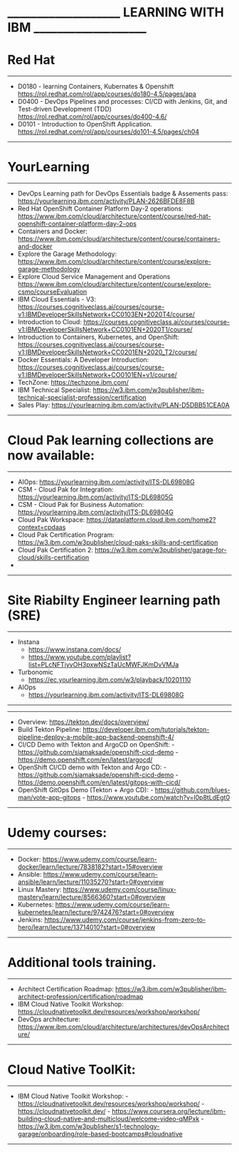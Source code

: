 # ___________________ LEARNING WITH IBM ___________________ 
# Red Hat
___________________________________________________________ 
- D0180 - learning Containers, Kubernates & Openshift https://rol.redhat.com/rol/app/courses/do180-4.5/pages/apa
- D0400 - DevOps Pipelines and processes: CI/CD with Jenkins, Git, and Test-driven Development (TDD) https://rol.redhat.com/rol/app/courses/do400-4.6/
- D0101 - Introduction to OpenShift Application. https://rol.redhat.com/rol/app/courses/do101-4.5/pages/ch04
___________________________________________________________ 
# YourLearning
___________________________________________________________ 
- DevOps Learning path for DevOps Essentials badge & Assements pass: https://yourlearning.ibm.com/activity/PLAN-2626BFDE8F8B
- Red Hat OpenShift Container Platform Day-2 operations: https://www.ibm.com/cloud/architecture/content/course/red-hat-openshift-container-platform-day-2-ops
- Containers and Docker: https://www.ibm.com/cloud/architecture/content/course/containers-and-docker
- Explore the Garage Methodology: https://www.ibm.com/cloud/architecture/content/course/explore-garage-methodology
- Explore Cloud Service Management and Operations https://www.ibm.com/cloud/architecture/content/course/explore-csmo/courseEvaluation
- IBM Cloud Essentials - V3: https://courses.cognitiveclass.ai/courses/course-v1:IBMDeveloperSkillsNetwork+CC0103EN+2020T4/course/
- Introduction to Cloud: https://courses.cognitiveclass.ai/courses/course-v1:IBMDeveloperSkillsNetwork+CC0101EN+2020T1/course/
- Introduction to Containers, Kubernetes, and OpenShift: https://courses.cognitiveclass.ai/courses/course-v1:IBMDeveloperSkillsNetwork+CC0201EN+2020_T2/course/
- Docker Essentials: A Developer Introduction: https://courses.cognitiveclass.ai/courses/course-v1:IBMDeveloperSkillsNetwork+CO0101EN+v1/course/
- TechZone: https://techzone.ibm.com/
- IBM Technical Specialist: https://w3.ibm.com/w3publisher/ibm-technical-specialist-profession/certification
- Sales Play: https://yourlearning.ibm.com/activity/PLAN-D5DBB51CEA0A
___________________________________________________________ 
# Cloud Pak learning collections are now available:
___________________________________________________________ 
- AIOps: https://yourlearning.ibm.com/activity/ITS-DL69808G
- CSM - Cloud Pak for Integration: https://yourlearning.ibm.com/activity/ITS-DL69805G
- CSM - Cloud Pak for Business Automation: https://yourlearning.ibm.com/activity/ITS-DL69804G 
- Cloud Pak Workspace: https://dataplatform.cloud.ibm.com/home2?context=cpdaas
- Cloud Pak Certification Program: https://w3.ibm.com/w3publisher/cloud-paks-skills-and-certification
- Cloud Pak Certification 2: https://w3.ibm.com/w3publisher/garage-for-cloud/skills-certification
- 
___________________________________________________________ 
# Site Riabilty Engineer learning path (SRE)
___________________________________________________________ 
- Instana 
    - https://www.instana.com/docs/
    - https://www.youtube.com/playlist?list=PLcNFTiyvOH3pxwNSzTaUcMWFJKmDvVMJa
- Turbonomic 
    - https://ec.yourlearning.ibm.com/w3/playback/10201110
- AIOps
    - https://yourlearning.ibm.com/activity/ITS-DL69808G
___________________________________________________________ 

___________________________________________________________
- Overview: https://tekton.dev/docs/overview/ 
- Build Tekton Pipeline: https://developer.ibm.com/tutorials/tekton-pipeline-deploy-a-mobile-app-backend-openshift-4/
- CI/CD Demo with Tekton and ArgoCD on OpenShift: 
        - https://github.com/siamaksade/openshift-cicd-demo 
        - https://demo.openshift.com/en/latest/argocd/
- OpenShift CI/CD demo with Tekton and Argo CD:
        -  https://github.com/siamaksade/openshift-cicd-demo
        -  https://demo.openshift.com/en/latest/gitops-with-cicd/
- OpenShift GitOps Demo (Tekton + Argo CD):
        -  https://github.com/blues-man/vote-app-gitops
        -  https://www.youtube.com/watch?v=l0p8tLdEgt0 
___________________________________________________________ 
# Udemy courses:
___________________________________________________________ 
- Docker: https://www.udemy.com/course/learn-docker/learn/lecture/7838182?start=15#overview
- Ansible: https://www.udemy.com/course/learn-ansible/learn/lecture/11035270?start=0#overview
- Linux Mastery: https://www.udemy.com/course/linux-mastery/learn/lecture/8566360?start=0#overview
- Kubernetes: https://www.udemy.com/course/learn-kubernetes/learn/lecture/9742476?start=0#overview
- Jenkins: https://www.udemy.com/course/jenkins-from-zero-to-hero/learn/lecture/13714010?start=0#overview
___________________________________________________________ 
# Additional tools training.
___________________________________________________________ 
-  Architect Certification Roadmap: https://w3.ibm.com/w3publisher/ibm-architect-profession/certification/roadmap
-  IBM Cloud Native Toolkit Workshop: https://cloudnativetoolkit.dev/resources/workshop/workshop/
-  DevOps architecture: https://www.ibm.com/cloud/architecture/architectures/devOpsArchitecture/
___________________________________________________________ 
# Cloud Native ToolKit:
___________________________________________________________ 
-  IBM Cloud Native Toolkit Workshop: 
        -  https://cloudnativetoolkit.dev/resources/workshop/workshop/
        -  https://cloudnativetoolkit.dev/
        -  https://www.coursera.org/lecture/ibm-building-cloud-native-and-multicloud/welcome-video-qMPxk
        -  https://w3.ibm.com/w3publisher/s1-technology-garage/onboarding/role-based-bootcamps#cloudnative
___________________________________________________________ 

